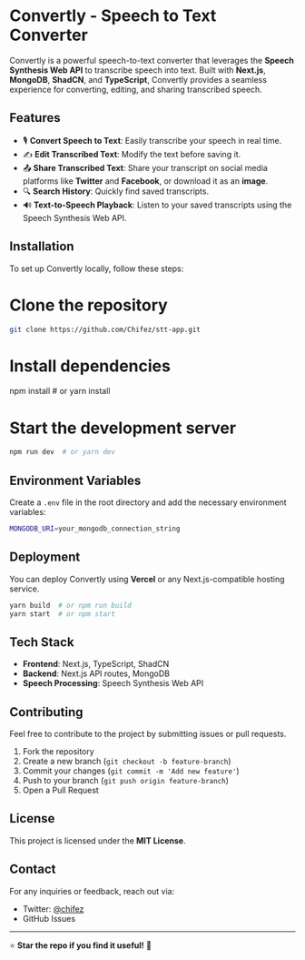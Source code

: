 
# Convertly - Speech to Text Converter

Convertly is a powerful speech-to-text converter that leverages the **Speech Synthesis Web API** to transcribe speech into text. Built with **Next.js**, **MongoDB**, **ShadCN**, and **TypeScript**, Convertly provides a seamless experience for converting, editing, and sharing transcribed speech.

## Features

- 🎙️ **Convert Speech to Text**: Easily transcribe your speech in real time.
- ✍️ **Edit Transcribed Text**: Modify the text before saving it.
- 📤 **Share Transcribed Text**: Share your transcript on social media platforms like **Twitter** and **Facebook**, or download it as an **image**.
- 🔍 **Search History**: Quickly find saved transcripts.
- 🔊 **Text-to-Speech Playback**: Listen to your saved transcripts using the Speech Synthesis Web API.

## Installation

To set up Convertly locally, follow these steps:


# Clone the repository
```sh
git clone https://github.com/Chifez/stt-app.git
```

# Install dependencies
npm install  # or yarn install

# Start the development server
```sh
npm run dev  # or yarn dev
```

## Environment Variables

Create a `.env` file in the root directory and add the necessary environment variables:

```sh
MONGODB_URI=your_mongodb_connection_string
```

## Deployment

You can deploy Convertly using **Vercel** or any Next.js-compatible hosting service.

```sh
yarn build  # or npm run build
yarn start  # or npm start
```

## Tech Stack

- **Frontend**: Next.js, TypeScript, ShadCN
- **Backend**: Next.js API routes, MongoDB
- **Speech Processing**: Speech Synthesis Web API

## Contributing

Feel free to contribute to the project by submitting issues or pull requests. 

1. Fork the repository
2. Create a new branch (`git checkout -b feature-branch`)
3. Commit your changes (`git commit -m 'Add new feature'`)
4. Push to your branch (`git push origin feature-branch`)
5. Open a Pull Request

## License

This project is licensed under the **MIT License**.

## Contact

For any inquiries or feedback, reach out via:
- Twitter: [@chifez](https://twitter.com/chifez4u)
- GitHub Issues

---

⭐ **Star the repo if you find it useful!** 🚀


